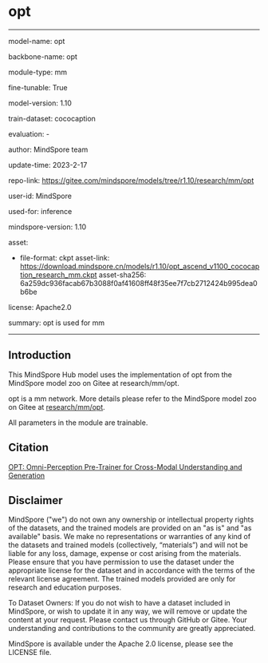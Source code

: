 # opt

---

model-name: opt

backbone-name: opt

module-type: mm

fine-tunable: True

model-version: 1.10

train-dataset: cococaption

evaluation: -

author: MindSpore team

update-time: 2023-2-17

repo-link: <https://gitee.com/mindspore/models/tree/r1.10/research/mm/opt>

user-id: MindSpore

used-for: inference

mindspore-version: 1.10

asset:

-
    file-format: ckpt
    asset-link: <https://download.mindspore.cn/models/r1.10/opt_ascend_v1100_cococaption_research_mm.ckpt>
    asset-sha256: 6a259dc936facab67b3088f0af41608ff48f35ee7f7cb2712424b995dea0b6be

license: Apache2.0

summary: opt is used for mm

---

## Introduction

This MindSpore Hub model uses the implementation of opt from the MindSpore model zoo on Gitee at research/mm/opt.

opt is a mm network. More details please refer to the MindSpore model zoo on Gitee at [research/mm/opt](https://gitee.com/mindspore/models/blob/r1.10/research/mm/opt/README.md).

All parameters in the module are trainable.

## Citation

[OPT: Omni-Perception Pre-Trainer for Cross-Modal Understanding and Generation](https://arxiv.org/pdf/2107.00249v2.pdf)

## Disclaimer

MindSpore ("we") do not own any ownership or intellectual property rights of the datasets, and the trained models are provided on an "as is" and "as available" basis. We make no representations or warranties of any kind of the datasets and trained models (collectively, “materials”) and will not be liable for any loss, damage, expense or cost arising from the materials. Please ensure that you have permission to use the dataset under the appropriate license for the dataset and in accordance with the terms of the relevant license agreement. The trained models provided are only for research and education purposes.

To Dataset Owners: If you do not wish to have a dataset included in MindSpore, or wish to update it in any way, we will remove or update the content at your request. Please contact us through GitHub or Gitee. Your understanding and contributions to the community are greatly appreciated.

MindSpore is available under the Apache 2.0 license, please see the LICENSE file.
